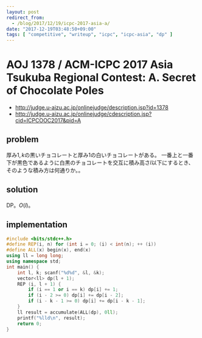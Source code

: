 ```yaml
---
layout: post
redirect_from:
  - /blog/2017/12/19/icpc-2017-asia-a/
date: "2017-12-19T03:48:50+09:00"
tags: [ "competitive", "writeup", "icpc", "icpc-asia", "dp" ]
---
```


# AOJ 1378 / ACM-ICPC 2017 Asia Tsukuba Regional Contest: A. Secret of Chocolate Poles

-   <http://judge.u-aizu.ac.jp/onlinejudge/description.jsp?id=1378>
-   <http://judge.u-aizu.ac.jp/onlinejudge/cdescription.jsp?cid=ICPCOOC2017&pid=A>

## problem

厚み$1, k$の黒いチョコレートと厚み$1$の白いチョコレートがある。
一番上と一番下が黒色であるように白黒のチョコレートを交互に積み高さ$l$以下にするとき、そのような積み方は何通りか。。

## solution

DP。$O(l)$。

## implementation

``` c++
#include <bits/stdc++.h>
#define REP(i, n) for (int i = 0; (i) < int(n); ++ (i))
#define ALL(x) begin(x), end(x)
using ll = long long;
using namespace std;
int main() {
    int l, k; scanf("%d%d", &l, &k);
    vector<ll> dp(l + 1);
    REP (i, l + 1) {
        if (i == 1 or i == k) dp[i] += 1;
        if (i - 2 >= 0) dp[i] += dp[i - 2];
        if (i - k - 1 >= 0) dp[i] += dp[i - k - 1];
    }
    ll result = accumulate(ALL(dp), 0ll);
    printf("%lld\n", result);
    return 0;
}
```
